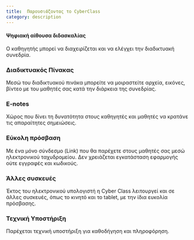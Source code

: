 ```yaml
---
title:  Παρουσιάζοντας το CyberClass
category: description
---
```


#### Ψηφιακή αίθουσα διδασκαλίας
Ο καθηγητής μπορεί να διαχειρίζεται και να ελέγχει την διαδικτυακή συνεδρία.
### Διαδικτυακός Πίνακας
Μεσώ του διαδικτυακού πινάκα μπορείτε να μοιραστείτε αρχεία, εικόνες, βίντεο με του μαθητές σας κατά την διάρκεια της συνεδρίας.
### E-notes
Χώρος που δίνει τη δυνατότητα στους καθηγητές και μαθητές να κρατάνε τις απαραίτητες σημειώσεις.
### Εύκολη πρόσβαση
 Με ένα μόνο σύνδεσμο (Link) που θα παρέχετε στους μαθητές σας μεσώ ηλεκτρονικού ταχυδρομείου. Δεν χρειάζεται εγκατάσταση εφαρμογής ούτε εγγραφές και κωδικούς.
### Άλλες συσκευές
Έκτος του ηλεκτρονικού υπολογιστή η Cyber Class λειτουργεί και σε άλλες συσκευές, όπως το κινητό και το tablet, με την ίδια ευκολία πρόσβασης.
### Τεχνική Υποστήριξη
Παρέχεται τεχνική υποστήριξη για καθοδήγηση και πληροφόρηση.

